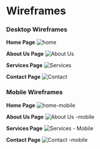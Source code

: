 # Wireframes

<a name="desktop"></a>
### Desktop Wireframes

__Home Page__
![home](https://user-images.githubusercontent.com/79915855/120120246-e6b66b00-c193-11eb-8630-2320676af5cf.png)

__About Us Page__
![About Us](https://user-images.githubusercontent.com/79915855/120120242-e5853e00-c193-11eb-945d-bc83c2e0bb6f.png)

__Services Page__
![Services](https://user-images.githubusercontent.com/79915855/120120248-e6b66b00-c193-11eb-910a-4679b246a302.png)

__Contact Page__
![Contact](https://user-images.githubusercontent.com/79915855/120120245-e61dd480-c193-11eb-9135-d3c3242d487c.png)

<a name="mobile"></a>
### Mobile Wireframes

__Home Page__
![home-mobile](https://user-images.githubusercontent.com/79915855/120721195-3f07a880-c4c5-11eb-9e80-b937a0b43a4b.png)

__About Us Page__
![About Us -mobile](https://user-images.githubusercontent.com/79915855/120722011-da4d4d80-c4c6-11eb-936f-5d209ad97928.png)

__Services Page__
![Services - Mobile](https://user-images.githubusercontent.com/79915855/120722156-2f895f00-c4c7-11eb-9b43-f16db38a102b.png)



__Contact Page__
![Contact -mobile](https://user-images.githubusercontent.com/79915855/120721538-f3093380-c4c5-11eb-953a-e9135d43ba7d.png)



